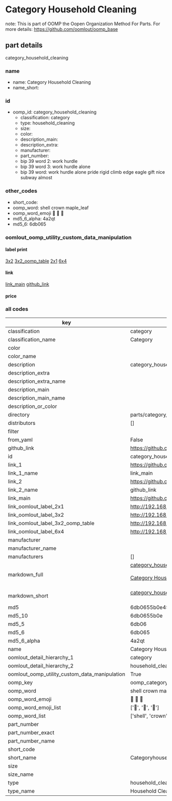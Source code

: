 # Category Household Cleaning  

note: This is part of OOMP the Oopen Organization Method For Parts. For more details: https://github.com/oomlout/oomp_base

##  part details



category_household_cleaning

### name
* name: Category Household Cleaning
* name_short: 
### id
* oomp_id: category_household_cleaning
  * classification: category
  * type: household_cleaning
  * size: 
  * color: 
  * description_main: 
  * description_extra: 
  * manufacturer: 
  * part_number: 
  * bip 39 word 2: work hurdle
  * bip 39 word 3: work hurdle alone
  * bip 39 word: work hurdle alone pride rigid climb edge eagle gift nice subway almost

### other_codes
* short_code: 
* oomp_word: shell crown maple_leaf
* oomp_word_emoji :shell: :crown: :maple_leaf:
* md5_6_alpha: 4a2qt
* md5_6: 6db065






### oomlout_oomp_utility_custom_data_manipulation
#### label print
[3x2](http://192.168.1.245:1112/?label=oomp%204a2qt)
[3x2_oomp_table](http://192.168.1.107:1112/?label=oomp%204a2qt)
[2x1](http://192.168.1.242:1112/?label=oomp%204a2qt)
[6x4](http://192.168.1.55:1112/?label=oomp%204a2qt)    

#### link

[link_main](https://github.com/oomlout/oomlout_oomp_current_version_messy/tree/main/parts/category_household_cleaning) [github_link](https://github.com/oomlout/oomlout_oomp_part_src/tree/main/parts/category_household_cleaning)                             

#### price







### all codes 
| key | value |  
| --- | --- |  
| classification | category |  
| classification_name | Category |  
| color |  |  
| color_name |  |  
| description | category_household_cleaning |  
| description_extra |  |  
| description_extra_name |  |  
| description_main |  |  
| description_main_name |  |  
| description_or_color |   |  
| directory | parts/category_household_cleaning |  
| distributors | [] |  
| filter |  |  
| from_yaml | False |  
| github_link | https://github.com/oomlout/oomlout_oomp_part_src/tree/main/parts/category_household_cleaning |  
| id | category_household_cleaning |  
| link_1 | https://github.com/oomlout/oomlout_oomp_current_version_messy/tree/main/parts/category_household_cleaning |  
| link_1_name | link_main |  
| link_2 | https://github.com/oomlout/oomlout_oomp_part_src/tree/main/parts/category_household_cleaning |  
| link_2_name | github_link |  
| link_main | https://github.com/oomlout/oomlout_oomp_current_version_messy/tree/main/parts/category_household_cleaning |  
| link_oomlout_label_2x1 | http://192.168.1.242:1112/?label=oomp%204a2qt |  
| link_oomlout_label_3x2 | http://192.168.1.245:1112/?label=oomp%204a2qt |  
| link_oomlout_label_3x2_oomp_table | http://192.168.1.107:1112/?label=oomp%204a2qt |  
| link_oomlout_label_6x4 | http://192.168.1.55:1112/?label=oomp%204a2qt |  
| manufacturer |  |  
| manufacturer_name |  |  
| manufacturers | [] |  
| markdown_full | [category_household_cleaning](https://github.com/oomlout/oomlout_oomp_current_version_messy/tree/main/parts/category_household_cleaning)<br>[](https://github.com/oomlout/oomlout_oomp_current_version_messy/tree/main/parts/category_household_cleaning)<br>[Category Household Cleaning](https://github.com/oomlout/oomlout_oomp_current_version_messy/tree/main/parts/category_household_cleaning)<br><br> |  
| markdown_short | [category_household_cleaning](https://github.com/oomlout/oomlout_oomp_current_version_messy/tree/main/parts/category_household_cleaning)<br><br> |  
| md5 | 6db0655b0e4508c8ac5cfaa80ddbe7ec |  
| md5_10 | 6db0655b0e |  
| md5_5 | 6db06 |  
| md5_6 | 6db065 |  
| md5_6_alpha | 4a2qt |  
| name | Category Household Cleaning |  
| oomlout_detail_hierarchy_1 | category |  
| oomlout_detail_hierarchy_2 | household_cleaning |  
| oomlout_oomp_utility_custom_data_manipulation | True |  
| oomp_key | oomp_category_household_cleaning |  
| oomp_word | shell crown maple_leaf |  
| oomp_word_emoji | :shell: :crown: :maple_leaf: |  
| oomp_word_emoji_list | [':shell:', ':crown:', ':maple_leaf:'] |  
| oomp_word_list | ['shell', 'crown', 'maple_leaf'] |  
| part_number |  |  
| part_number_exact |  |  
| part_number_name |  |  
| short_code |  |  
| short_name | Categoryhouseholdcleaning |  
| size |  |  
| size_name |  |  
| type | household_cleaning |  
| type_name | Household Cleaning |  
